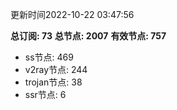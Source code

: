更新时间2022-10-22 03:47:56

**总订阅: 73**
**总节点: 2007**
**有效节点: 757**
- ss节点: 469
- v2ray节点: 244
- trojan节点: 38
- ssr节点: 6
